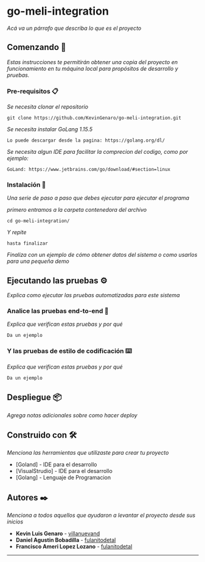 # go-meli-integration

_Acá va un párrafo que describa lo que es el proyecto_

## Comenzando 🚀

_Estas instrucciones te permitirán obtener una copia del proyecto en funcionamiento en tu máquina local para propósitos de desarrollo y pruebas._


### Pre-requisitos 📋

_Se necesita clonar el repositorio_

```
git clone https://github.com/KevinGenaro/go-meli-integration.git
```
_Se necesita instalar GoLang 1.15.5_

```
Lo puede descargar desde la pagina: https://golang.org/dl/

```
_Se necesita algun IDE para facilitar la comprecion del codigo, como por ejemplo:_

```
GoLand: https://www.jetbrains.com/go/download/#section=linux

```


### Instalación 🔧

_Una serie de paso a paso que debes ejecutar para ejecutar el programa_

_primero entramos a la carpeta contenedora del archivo_

```
cd go-meli-integration/

```

_Y repite_

```
hasta finalizar
```

_Finaliza con un ejemplo de cómo obtener datos del sistema o como usarlos para una pequeña demo_

## Ejecutando las pruebas ⚙️

_Explica como ejecutar las pruebas automatizadas para este sistema_

### Analice las pruebas end-to-end 🔩

_Explica que verifican estas pruebas y por qué_

```
Da un ejemplo
```

### Y las pruebas de estilo de codificación ⌨️

_Explica que verifican estas pruebas y por qué_

```
Da un ejemplo
```

## Despliegue 📦

_Agrega notas adicionales sobre como hacer deploy_

## Construido con 🛠️

_Menciona las herramientas que utilizaste para crear tu proyecto_

* [Goland] - IDE para el desarrollo
* [VisualStrudio] - IDE para el desarrollo
* [Golang] - Lenguaje de Programacion


## Autores ✒️

_Menciona a todos aquellos que ayudaron a levantar el proyecto desde sus inicios_

* **Kevin Luis Genaro** - [villanuevand](https://github.com/KevinGenaro)
* **Daniel Agustin Bobadilla**  - [fulanitodetal](https://github.com/dbobadillabarcelo)
* **Francisco Ameri Lopez Lozano**  - [fulanitodetal](https://github.com/FranAmeri99)


---
